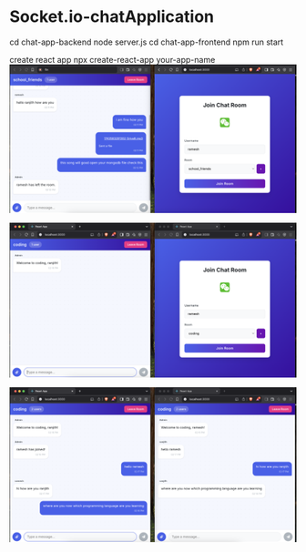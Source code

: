 # Socket.io-chatApplication

cd chat-app-backend node server.js
cd chat-app-frontend npm run start 

create react app 
npx create-react-app your-app-name
![image](https://github.com/Ranjith-H7/Socket.io-chatApplication/blob/55da1aac3ce79015c37ce4da2fb41c084ce92a7c/image1)


![image](https://github.com/Ranjith-H7/Socket.io-chatApplication/blob/55da1aac3ce79015c37ce4da2fb41c084ce92a7c/image2)

![image](https://github.com/Ranjith-H7/Socket.io-chatApplication/blob/55da1aac3ce79015c37ce4da2fb41c084ce92a7c/image3)
